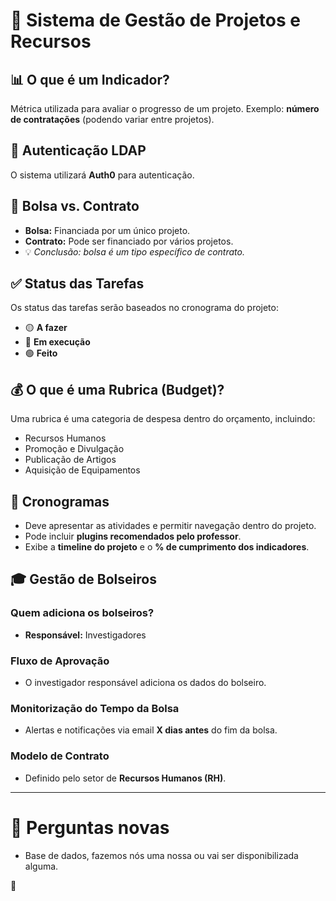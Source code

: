 ﻿# 📌 Sistema de Gestão de Projetos e Recursos

## 📊 O que é um Indicador?
Métrica utilizada para avaliar o progresso de um projeto. Exemplo: **número de contratações** (podendo variar entre projetos).

## 🔐 Autenticação LDAP
O sistema utilizará **Auth0** para autenticação.

## 📑 Bolsa vs. Contrato
- **Bolsa:** Financiada por um único projeto.
- **Contrato:** Pode ser financiado por vários projetos.
- 💡 *Conclusão: bolsa é um tipo específico de contrato.*

## ✅ Status das Tarefas
Os status das tarefas serão baseados no cronograma do projeto:
- 🟡 **A fazer**
- 🔵 **Em execução**
- 🟢 **Feito**

## 💰 O que é uma Rubrica (Budget)?
Uma rubrica é uma categoria de despesa dentro do orçamento, incluindo:
- Recursos Humanos
- Promoção e Divulgação
- Publicação de Artigos
- Aquisição de Equipamentos

## 📅 Cronogramas
- Deve apresentar as atividades e permitir navegação dentro do projeto.
- Pode incluir **plugins recomendados pelo professor**.
- Exibe a **timeline do projeto** e o **% de cumprimento dos indicadores**.

## 🎓 Gestão de Bolseiros

###  Quem adiciona os bolseiros?
- **Responsável:** Investigadores

###  Fluxo de Aprovação
- O investigador responsável adiciona os dados do bolseiro.

###  Monitorização do Tempo da Bolsa
- Alertas e notificações via email **X dias antes** do fim da bolsa.

###  Modelo de Contrato
- Definido pelo setor de **Recursos Humanos (RH)**.

---
# 📌 Perguntas novas

- Base de dados, fazemos nós uma nossa ou vai ser disponibilizada alguma.

📌